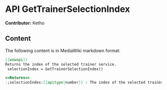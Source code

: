 # API GetTrainerSelectionIndex

**Contributor:** Ketho

## Content

The following content is in MediaWiki markdown format:

```mediawiki
{{wowapi}}
Returns the index of the selected trainer service.
 selectionIndex = GetTrainerSelectionIndex()

==Returns==
:;selectionIndex:{{apitype|number}} : The index of the selected trainer service (the index changes when a subclass header is collapsed or expanded. And the subclass headers are included in the index).
```